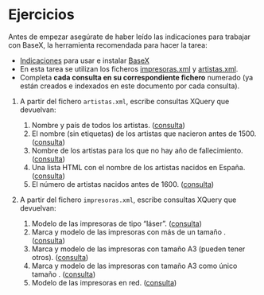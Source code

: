 # Ejercicios

Antes de empezar asegúrate de haber leído las indicaciones para trabajar con BaseX, la herramienta recomendada para hacer la tarea:

* [Indicaciones](./Indicaciones_BaseX.pdf) para usar e instalar [BaseX](https://basex.org)
* En esta tarea se utilizan los ficheros [impresoras.xml](./../data/impresoras.xml) y [artistas.xml](./../data/artistas.xml).
* Completa **cada consulta en su correspondiente fichero** numerado (ya están creados e indexados en este documento por cada consulta).

1. A partir del fichero `artistas.xml`, escribe consultas XQuery que devuelvan:

    1. Nombre y país de todos los artistas. ([consulta](./../queries/consulta1.1.xq))
    2. El nombre (sin etiquetas) de los artistas que nacieron antes de 1500. ([consulta](./../queries/consulta1.2.xq))
    3. Nombre de los artistas para los que no hay año de fallecimiento. ([consulta](./../queries/consulta1.3.xq))
    4. Una lista HTML con el nombre de los artistas nacidos en España. ([consulta](./../queries/consulta1.4.xq))
    5. El número de artistas nacidos antes de 1600. ([consulta](./../queries/consulta1.5.xq))

2. A partir del fichero `impresoras.xml`, escribe consultas XQuery que devuelvan:

    1. Modelo de las impresoras de tipo “láser”. ([consulta](./../queries/consulta2.1.xq))
    2. Marca y modelo de las impresoras con más de un tamaño . ([consulta](./../queries/consulta2.2.xq))
    3. Marca y modelo de las impresoras con tamaño A3 (pueden tener otros). ([consulta](./../queries/consulta2.3.xq))
    4. Marca y modelo de las impresoras con tamaño A3 como único tamaño . ([consulta](./../queries/consulta2.4.xq))
    5. Modelo de las impresoras en red. ([consulta](./../queries/consulta2.5.xq))
